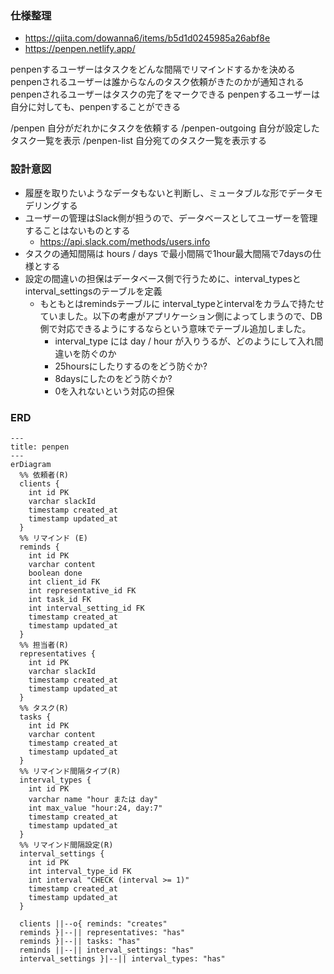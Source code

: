 ### 仕様整理
- https://qiita.com/dowanna6/items/b5d1d0245985a26abf8e
- https://penpen.netlify.app/

penpenするユーザーはタスクをどんな間隔でリマインドするかを決める
penpenされるユーザーは誰からなんのタスク依頼がきたのかが通知される
penpenされるユーザーはタスクの完了をマークできる
penpenするユーザーは自分に対しても、penpenすることができる

/penpen 自分がだれかにタスクを依頼する
/penpen-outgoing 自分が設定したタスク一覧を表示
/penpen-list 自分宛てのタスク一覧を表示する


### 設計意図
- 履歴を取りたいようなデータもないと判断し、ミュータブルな形でデータモデリングする
- ユーザーの管理はSlack側が担うので、データベースとしてユーザーを管理することはないものとする
  - https://api.slack.com/methods/users.info
- タスクの通知間隔は hours / days で最小間隔で1hour最大間隔で7daysの仕様とする
- 設定の間違いの担保はデータベース側で行うために、interval_typesとinterval_settingsのテーブルを定義
  - もともとはremindsテーブルに interval_typeとintervalをカラムで持たせていました。以下の考慮がアプリケーション側によってしまうので、DB側で対応できるようにするならという意味でテーブル追加しました。
    - interval_type には day / hour が入りうるが、どのようにして入れ間違いを防ぐのか
    - 25hoursにしたりするのをどう防ぐか?
    - 8daysにしたのをどう防ぐか?
    - 0を入れないという対応の担保

### ERD

```mermaid
---
title: penpen
---
erDiagram
  %% 依頼者(R)
  clients {
    int id PK
    varchar slackId
    timestamp created_at
    timestamp updated_at
  }
  %% リマインド (E)
  reminds {
    int id PK
    varchar content
    boolean done
    int client_id FK
    int representative_id FK
    int task_id FK
    int interval_setting_id FK
    timestamp created_at
    timestamp updated_at
  }
  %% 担当者(R)
  representatives {
    int id PK
    varchar slackId
    timestamp created_at
    timestamp updated_at
  }
  %% タスク(R)
  tasks {
    int id PK
    varchar content
    timestamp created_at
    timestamp updated_at
  }
  %% リマインド間隔タイプ(R)
  interval_types {
    int id PK
    varchar name "hour または day"
    int max_value "hour:24, day:7"
    timestamp created_at
    timestamp updated_at
  }
  %% リマインド間隔設定(R)
  interval_settings {
    int id PK
    int interval_type_id FK
    int interval "CHECK (interval >= 1)"
    timestamp created_at
    timestamp updated_at
  }
  
  clients ||--o{ reminds: "creates"
  reminds }|--|| representatives: "has"
  reminds }|--|| tasks: "has"
  reminds ||--|| interval_settings: "has"
  interval_settings }|--|| interval_types: "has"
```
 